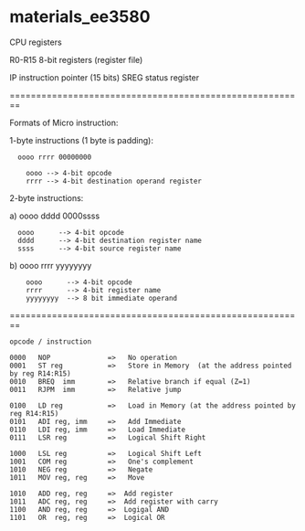 # materials_ee3580


CPU registers


R0-R15    8-bit registers (register file)

IP        instruction pointer (15 bits)
SREG      status register

========================================================

Formats of Micro instruction:

   1-byte instructions (1 byte is padding):
   
      oooo rrrr 00000000
        
        oooo --> 4-bit opcode
        rrrr --> 4-bit destination operand register
   
   2-byte instructions:  
   
   a)
      oooo dddd   0000ssss
      
      oooo      --> 4-bit opcode
      dddd      --> 4-bit destination register name
      ssss      --> 4-bit source register name
         
   b)
      oooo rrrr   yyyyyyyy
   
        oooo      --> 4-bit opcode
        rrrr      --> 4-bit register name   
        yyyyyyyy  --> 8 bit immediate operand

========================================================

    opcode / instruction

    0000   NOP              =>   No operation
    0001   ST reg           =>   Store in Memory  (at the address pointed by reg R14:R15)
    0010   BREQ  imm        =>   Relative branch if equal (Z=1)
    0011   RJPM  imm        =>   Relative jump
    
    0100   LD reg           =>   Load in Memory (at the address pointed by reg R14:R15)
    0101   ADI reg, imm     =>   Add Immediate
    0110   LDI reg, imm     =>   Load Immediate
    0111   LSR reg          =>   Logical Shift Right
    
    1000   LSL reg          =>   Logical Shift Left
    1001   COM reg          =>   One's complement
    1010   NEG reg          =>   Negate
    1011   MOV reg, reg     =>   Move 

    1010   ADD reg, reg     =>  Add register
    1011   ADC reg, reg     =>  Add register with carry
    1100   AND reg, reg     =>  Logigal AND
    1101   OR  reg, reg     =>  Logical OR


